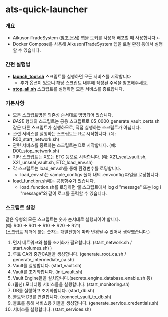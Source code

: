 # ats-quick-launcher

### 개요
- AikusoniTradeSystem ([참조 문서](https://github.com/AikusoniTradeSystem/documents)) 앱을 도커를 사용해 배포할 때 사용합니다.ㄴ
- Docker Compose를 사용해 AikusoniTradeSystem 앱을 로컬 환경 등에서 실행할 수 있습니다.

### 간편 실행법
- **[launch_tool.sh](./launch_to.sh)** 스크립트를 실행하면 모든 서비스를 시작합니다
  - 추가 옵션이 있으니 해당 스크립트 내부에 작성된 주석을 참조해주세요.
- **[stop_all.sh](./stop_all.sh)** 스크립트를 실행하면 모든 서비스를 종료합니다.

### 기본사항
- 모든 스크립트명은 의존성 순서대로 명명되어 있습니다.
- *_BASE_* 형태의 스크립트는 공용 스크립트로 05_0000_generate_vault_certs.sh 같은 다른 스크립트가 실행하므로, 직접 실행하는 스크립트가 아닙니다.
- 관련 서비스를 실행하는 스크립트는 R로 시작합니다. (예: R00_start_network.sh)
- 관련 서비스를 종료하는 스크립트는 D로 시작합니다. (예: D00_stop_network.sh)
- 기타 스크립트는 X또는 ETC 등으로 시작합니다. (예: X21_seal_vault.sh, X21_unseal_vault.sh, ETC_load_env.sh)
- 각 스크립트는 load_env.sh를 통해 환경변수를 로딩합니다.
  - load_env.sh는 sample_configs 폴더 내의 .envconfig 파일을 로딩합니다.
- load_function.sh에는 공통함수가 있습니다. 
  - load_function.sh를 로딩하면 쉘 스크립트에서 log d "message" 또는 log i "message"와 같이 로그를 출력할 수 있습니다.

### 스크립트 설명
같은 유형의 모든 스크립트는 숫자 순서대로 실행되어야 합니다. \
(예: R00 -> R01 -> R10 -> R20 -> R21) \
(스크립트 헤더에 붙는 숫자는 개발진행에 따라 변경될 수 있어서 생략했습니다.)
1. 먼저 네트워크와 볼륨 초기화가 필요합니다. (start_network.sh / start_volumes.sh) )
1. 루트 CA와 중간CA들을 생성합니다. (generate_root_ca.sh / generate_intermediate_ca.sh)
1. Vault를 실행합니다. (start_vault.sh)
1. Vault를 초기화합니다. (init_vault.sh)
1. Vault Engine들을 설치합니다.(secrets_engine_database_enable.sh 등)
1. (옵션) 모니터링 서비스들을 실행합니다. (start_monitoring.sh)
1. DB를 실행하고 초기화합니다. (start_db.sh)
1. 볼트와 DB를 연결합니다. (connect_vault_to_db.sh)
1. 볼트를 통해 서비스용 키들을 생성합니다. (generate_service_credentials.sh)
1. 서비스를 실행합니다. (start_services.sh)